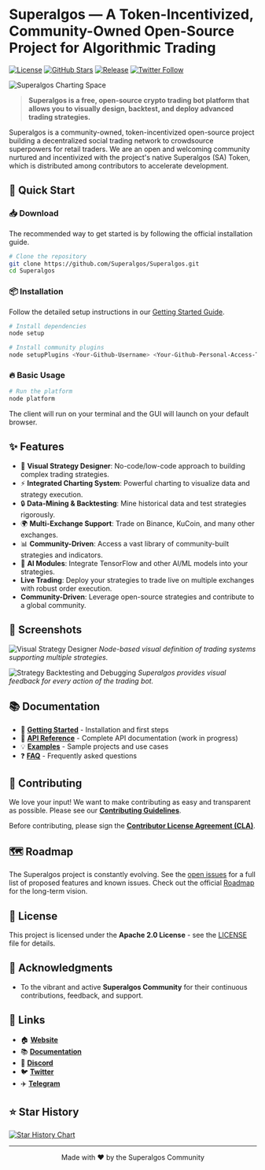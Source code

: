 # Superalgos — A Token-Incentivized, Community-Owned Open-Source Project for Algorithmic Trading

[![License](https://img.shields.io/badge/License-Apache%202.0-blue.svg)](https://opensource.org/licenses/Apache-2.0)
[![GitHub Stars](https://img.shields.io/github/stars/Superalgos/Superalgos?style=social)](https://github.com/Superalgos/Superalgos)
[![Release](https://img.shields.io/github/v/release/Superalgos/Superalgos)](https://github.com/Superalgos/Superalgos/releases/latest)
[![Twitter Follow](https://img.shields.io/twitter/follow/superalgos?style=social)](https://twitter.com/superalgos)

![Superalgos Charting Space](https://raw.githubusercontent.com/SuperalgosDev/superalgos/main/docs/assets/charting-space.png)

> **Superalgos is a free, open-source crypto trading bot platform that allows you to visually design, backtest, and deploy advanced trading strategies.**

Superalgos is a community-owned, token-incentivized open-source project building a decentralized social trading network to crowdsource superpowers for retail traders. We are an open and welcoming community nurtured and incentivized with the project's native Superalgos (SA) Token, which is distributed among contributors to accelerate development.

## 🚀 Quick Start

### 📥 Download
The recommended way to get started is by following the official installation guide.

```bash
# Clone the repository
git clone https://github.com/Superalgos/Superalgos.git
cd Superalgos
```

### 📦 Installation
Follow the detailed setup instructions in our [Getting Started Guide](docs/getting-started.md).

```bash
# Install dependencies
node setup

# Install community plugins
node setupPlugins <Your-Github-Username> <Your-Github-Personal-Access-Token>
```

### 🔥 Basic Usage
```bash
# Run the platform
node platform
```
The client will run on your terminal and the GUI will launch on your default browser.

## ✨ Features

- 🎯 **Visual Strategy Designer**: No-code/low-code approach to building complex trading strategies.
- ⚡ **Integrated Charting System**: Powerful charting to visualize data and strategy execution.
- 🔒 **Data-Mining & Backtesting**: Mine historical data and test strategies rigorously.
- 🌍 **Multi-Exchange Support**: Trade on Binance, KuCoin, and many other exchanges.
- 📊 **Community-Driven**: Access a vast library of community-built strategies and indicators.
- 🤖 **AI Modules**: Integrate TensorFlow and other AI/ML models into your strategies.
- **Live Trading**: Deploy your strategies to trade live on multiple exchanges with robust order execution.
- **Community-Driven**: Leverage open-source strategies and contribute to a global community.

## 📸 Screenshots

![Visual Strategy Designer](https://raw.githubusercontent.com/SuperalgosDev/superalgos/main/docs/assets/visual-designer.png)
_Node-based visual definition of trading systems supporting multiple strategies._

![Strategy Backtesting and Debugging](https://raw.githubusercontent.com/SuperalgosDev/superalgos/main/docs/assets/visual-debugger.png)
_Superalgos provides visual feedback for every action of the trading bot._

## 📚 Documentation

- 📖 **[Getting Started](docs/getting-started.md)** - Installation and first steps
- 🔧 **[API Reference](docs/api-reference.md)** - Complete API documentation (work in progress)
- 💡 **[Examples](docs/examples/)** - Sample projects and use cases
- ❓ **[FAQ](https://superalgos.org/faqs-crypto-trading-bots-before-you-begin.shtml)** - Frequently asked questions

## 🤝 Contributing

We love your input! We want to make contributing as easy and transparent as possible. Please see our [**Contributing Guidelines**](CONTRIBUTING.md).

Before contributing, please sign the **[Contributor License Agreement (CLA)](https://cla.superalgos.org/)**.

## 🗺️ Roadmap

The Superalgos project is constantly evolving. See the [open issues](https://github.com/Superalgos/Superalgos/issues) for a full list of proposed features and known issues. Check out the official [Roadmap](https://superalgos.org/roadmap.shtml) for the long-term vision.

## 📄 License

This project is licensed under the **Apache 2.0 License** - see the [LICENSE](LICENSE) file for details.

## 🙏 Acknowledgments

- To the vibrant and active **Superalgos Community** for their continuous contributions, feedback, and support.

## 🔗 Links

- 🏠 **[Website](https://superalgos.org/)**
- 📚 **[Documentation](https://superalgosdev.github.io/superalgos/)**
- 💬 **[Discord](https://discord.gg/CGeKC6W)**
- 🐦 **[Twitter](https://twitter.com/superalgos)**
- ✈️ **[Telegram](https://t.me/superalgoscommunity)**

## ⭐ Star History

[![Star History Chart](https://api.star-history.com/svg?repos=Superalgos/Superalgos&type=Date)](https://star-history.com/#Superalgos/Superalgos&Date)

---

<p align="center">
  Made with ❤️ by the Superalgos Community
</p> 